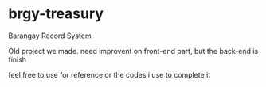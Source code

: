 # brgy-treasury
Barangay Record System

Old project we made. 
need improvent on front-end part, but the back-end is finish

feel free to use for reference or the codes i use to complete it
